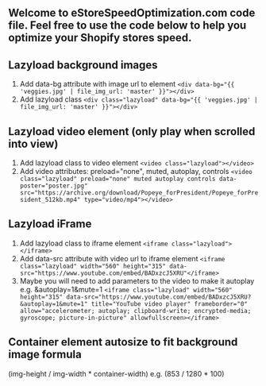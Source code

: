 ## Welcome to eStoreSpeedOptimization.com code file. Feel free to use the code below to help you optimize your Shopify stores speed.

Lazyload background images
------

1. Add data-bg attribute with image url to element ```<div data-bg="{{ 'veggies.jpg' | file_img_url: 'master' }}"></div>```
2. Add lazyload class ```<div class="lazyload" data-bg="{{ 'veggies.jpg' | file_img_url: 'master' }}"></div>```

Lazyload video element (only play when scrolled into view)
------

1. Add lazyload class to video element ```<video class="lazyload"></video>```
2. Add video attributes: preload="none", muted, autoplay, controls ```<video class="lazyload" preload="none" muted autoplay controls data-poster="poster.jpg" src="https://archive.org/download/Popeye_forPresident/Popeye_forPresident_512kb.mp4" type="video/mp4"></video>```

Lazyload iFrame
-------

1. Add lazyload class to iframe element ```<iframe class="lazyload"></iframe>```
2. Add data-src attribute with video url to iframe element ```<iframe class="lazyload" width="560" height="315" data-src="https://www.youtube.com/embed/BADxzcJ5XRU"</iframe>```
3. Maybe you will need to add parameters to the video to make it autoplay e.g. &autoplay=1&mute=1 ```<iframe class="lazyload" width="560" height="315" data-src="https://www.youtube.com/embed/BADxzcJ5XRU?&autoplay=1&mute=1" title="YouTube video player" frameborder="0" allow="accelerometer; autoplay; clipboard-write; encrypted-media; gyroscope; picture-in-picture" allowfullscreen></iframe>```

Container element autosize to fit background image formula
-------
(img-height / img-width * container-width) e.g. (853 / 1280 * 100) 
